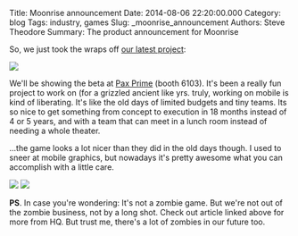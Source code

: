 Title: Moonrise announcement
Date: 2014-08-06 22:20:00.000
Category: blog
Tags: industry, games
Slug: _moonrise_announcement
Authors: Steve Theodore
Summary: The product announcement for Moonrise

So, we just took the wraps off [our latest project](http://undeadlabs.com/2014/08/news/moonrise/):  


[![](http://undeadlabs.com/wp-content/uploads/2014/08/Moonrise02.jpg)](http://undeadlabs.com/wp-content/uploads/2014/08/Moonrise02.jpg)

  
We'll be showing the beta at [Pax Prime](http://prime.paxsite.com/) (booth 6103).  It's been a really fun project to work on (for a grizzled ancient like yrs. truly, working on mobile is kind of liberating. It's like the old days of limited budgets and tiny teams.  Its so nice to get something from concept to execution in 18 months instead of 4 or 5 years, and with a team that can meet in a lunch room instead of needing a whole theater.  
  
...the game looks a lot nicer than they did in the old days though. I used to sneer at mobile graphics, but nowadays it's pretty awesome what you can accomplish with a little care.  

[![](http://4.bp.blogspot.com/-_fZyKqsKkGs/U-MKvBP9dcI/AAAAAAABIZk/hZpIULBgxLw/s1600/town.jpg)](http://4.bp.blogspot.com/-_fZyKqsKkGs/U-MKvBP9dcI/AAAAAAABIZk/hZpIULBgxLw/s1600/town.jpg)
[![](http://2.bp.blogspot.com/-X4uma6gxdB4/U-MKvJe7UPI/AAAAAAABIZo/CLjG8PIOglg/s1600/combat.jpg)](http://2.bp.blogspot.com/-X4uma6gxdB4/U-MKvJe7UPI/AAAAAAABIZo/CLjG8PIOglg/s1600/combat.jpg)

  
**PS**. In case you're wondering: It's not a zombie game.  But we're not out of the zombie business, not by a long shot. Check out article linked above for more from HQ.  But trust me, there's a lot of zombies in our future too. 

